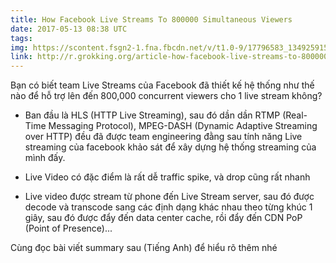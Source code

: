 ```yaml
---
title: How Facebook Live Streams To 800000 Simultaneous Viewers
date: 2017-05-13 08:38 UTC
tags:
img: https://scontent.fsgn2-1.fna.fbcdn.net/v/t1.0-9/17796583_1349259155142049_8211546289703763850_n.png?oh=c1ec1167b14521d04a5baa47aaba0b03&oe=597DEA89
link: http://r.grokking.org/article-how-facebook-live-streams-to-800000-simultaneous-viewers
---
```


Bạn có biết team Live Streams của Facebook đã thiết kế hệ thống như thế nào để hỗ trợ lên đến 800,000 concurrent viewers cho 1 live stream không?

* Ban đầu là HLS (HTTP Live Streaming), sau đó dần dần RTMP (Real-Time Messaging Protocol), MPEG-DASH (Dynamic Adaptive Streaming over HTTP) đều đã được team engineering đằng sau tính năng Live streaming của facebook khảo sát để xây dựng hệ thống streaming của mình đấy.

* Live Video có đặc điểm là rất dễ traffic spike, và drop cũng rất nhanh

* Live video được stream từ phone đến Live Stream server, sau đó được decode và transcode sang các định dạng khác nhau theo từng khúc 1 giây, sau đó được đẩy đến data center cache, rồi đẩy đến CDN PoP (Point of Presence)...

Cùng đọc bài viết summary sau (Tiếng Anh) để hiểu rõ thêm nhé